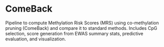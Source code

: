 # ComeBack
Pipeline to compute Methylation Risk Scores (MRS) using co-methylation pruning (ComeBack) and compare it to standard methods. Includes CpG selection, score generation from EWAS summary stats, predictive evaluation, and visualization.

